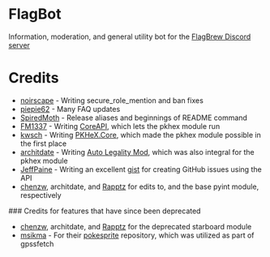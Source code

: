 # FlagBot
Information, moderation, and general utility bot for the [FlagBrew Discord server](https://discord.gg/bGKEyfY)

# Credits
- [noirscape](https://github.com/noirscape) - Writing secure_role_mention and ban fixes
- [piepie62](https://github.com/piepie62) - Many FAQ updates
- [SpiredMoth](https://github.com/SpiredMoth) - Release aliases and beginnings of README command
- [FM1337](https://github.com/FM1337) - Writing [CoreAPI](https://github.com/FlagBrew/CoreAPI), which lets the pkhex module run
- [kwsch](https://github.com/kwsch) - Writing [PKHeX.Core](https://github.com/kwsch/PKHeX/tree/master/PKHeX.Core), which made the pkhex module possible in the first place
- [architdate](https://github.com/architdate) - Writing [Auto Legality Mod](https://github.com/architdate/PKHeX-Plugins/tree/master/PKHeX.Core.AutoMod), which was also integral for the pkhex module
- [JeffPaine](https://github.com/JeffPaine) - Writing an excellent [gist](https://gist.github.com/JeffPaine/3145490) for creating GitHub issues using the API
- [chenzw](https://github.com/chenzw95), architdate, and [Rapptz](https://github.com/Rapptz) for edits to, and the base pyint module, respectively 

### Credits for features that have since been deprecated

- [chenzw](https://github.com/chenzw95), architdate, and [Rapptz](https://github.com/Rapptz) for the deprecated starboard module
- [msikma](https://github.com/msikma/) - For their [pokesprite](https://github.com/msikma/pokesprite) repository, which was utilized as part of gpssfetch